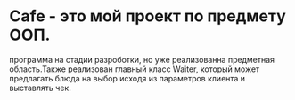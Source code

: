 # Cafe - это мой проект по предмету ООП.
программа на стадии разроботки, но уже реализованна предметная область.Также реализован главный класс Waiter, который может предлагать блюда на выбор исходя из параметров клиента и выставлять чек.
